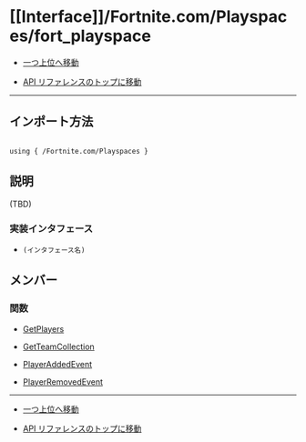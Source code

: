 # [[Interface]]/Fortnite.com/Playspaces/fort_playspace

- [一つ上位へ移動](../main.md)

- [API リファレンスのトップに移動](/main.md)

---

## インポート方法

```verse

using { /Fortnite.com/Playspaces }

```

## 説明

(TBD)

### 実装インタフェース

- `(インタフェース名)`

## メンバー

### 関数

- [GetPlayers](./F_GetPlayers/main.md)

- [GetTeamCollection](./F_GetTeamCollection/main.md)

- [PlayerAddedEvent](./F_PlayerAddedEvent/main.md)

- [PlayerRemovedEvent](./F_PlayerRemovedEvent/main.md)

---

- [一つ上位へ移動](../main.md)

- [API リファレンスのトップに移動](/main.md)
